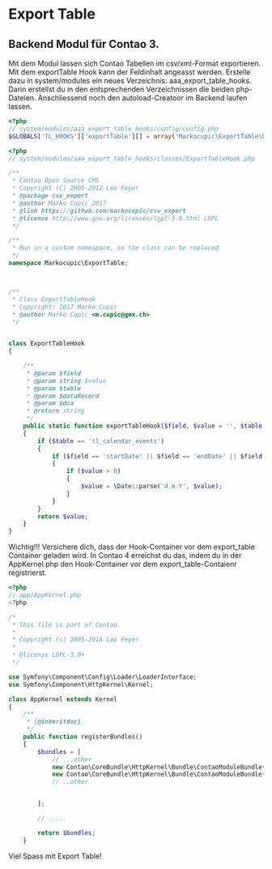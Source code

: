 # Export Table

## Backend Modul für Contao 3.

Mit dem Modul lassen sich Contao Tabellen im csv/xml-Format exportieren. Mit dem exportTable Hook kann der Feldinhalt angeasst werden.
Erstelle dazu in system/modules ein neues Verzeichnis: aaa_export_table_hooks. Darin erstellst du in den entsprechenden Verzeichnissen die beiden php-Dateien. Anschliessend noch den autoload-Creatoor im Backend laufen lassen.
```php
<?php
// system/modules/aaa_export_table_hooks/config/config.php
$GLOBALS['TL_HOOKS']['exportTable'][] = array('Markocupic\ExportTable\ExportTableHook', 'exportTableHook');

```

```php
<?php
// system/modules/aaa_export_table_hooks/classes/ExportTableHook.php

/**
 * Contao Open Source CMS
 * Copyright (C) 2005-2012 Leo Feyer
 * @package csv_export
 * @author Marko Cupic 2017
 * @link https://github.com/markocupic/csv_export
 * @license http://www.gnu.org/licenses/lgpl-3.0.html LGPL
 */

/**
 * Run in a custom namespace, so the class can be replaced
 */
namespace Markocupic\ExportTable;



/**
 * Class ExportTableHook
 * Copyright: 2017 Marko Cupic
 * @author Marko Cupic <m.cupic@gmx.ch>
 */


class ExportTableHook
{

    /**
     * @param $field
     * @param string $value
     * @param $table
     * @param $dataRecord
     * @param $dca
     * @return string
     */
    public static function exportTableHook($field, $value = '', $table, $dataRecord, $dca)
    {
        if ($table == 'tl_calendar_events')
        {
            if ($field == 'startDate' || $field == 'endDate' || $field == 'tstamp')
            {
                if ($value > 0)
                {
                    $value = \Date::parse('d.m.Y', $value);
                }
            }
        }
        return $value;
    }
}

```

Wichtig!!!
Versichere dich, dass der Hook-Container vor dem export_table Container geladen wird. In Contao 4 erreichst du das, indem du in der AppKernel.php den Hook-Container vor dem export_table-Contaienr registrierst.


```php
<?php
// app/AppKernel.php
<?php

/*
 * This file is part of Contao.
 *
 * Copyright (c) 2005-2016 Leo Feyer
 *
 * @license LGPL-3.0+
 */

use Symfony\Component\Config\Loader\LoaderInterface;
use Symfony\Component\HttpKernel\Kernel;

class AppKernel extends Kernel
{
    /**
     * {@inheritdoc}
     */
    public function registerBundles()
    {
        $bundles = [
            // ...other
            new Contao\CoreBundle\HttpKernel\Bundle\ContaoModuleBundle(('aaa_export_table_hooks'), $this->getRootDir()),
            new Contao\CoreBundle\HttpKernel\Bundle\ContaoModuleBundle(('export_table'), $this->getRootDir()),
            // ..other


        ];

        // .....

        return $bundles;
    }

```
Viel Spass mit Export Table!

